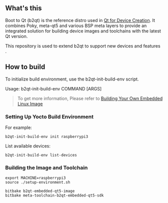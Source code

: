 ## What's this

Boot to Qt (b2qt) is the reference distro used in [Qt for Device Creation](https://www.qt.io/qt-for-device-creation/). It combines Poky, meta-qt5 and various BSP meta layers to provide an integrated solution for building device images and toolchains with the latest Qt version.

This repository is used to extend b2qt to support new devices and features .

## How to build

To initialize build environment, use the b2qt-init-build-env script.

Usage: b2qt-init-build-env COMMAND [ARGS]
> To get more information, Please refer to [Building Your Own Embedded Linux Image](http://doc.qt.io/QtForDeviceCreation/qtee-custom-embedded-linux-image.html)

### Setting Up Yocto Build Environment

For example:

  `b2qt-init-build-env init raspberrypi3`

List available devices:

  `b2qt-init-build-env list-devices`

### Building the Image and Toolchain

```
export MACHINE=raspberrypi3
source ./setup-environment.sh

bitbake b2qt-embedded-qt5-image
bitbake meta-toolchain-b2qt-embedded-qt5-sdk
```

